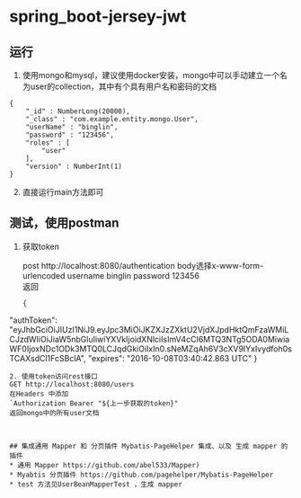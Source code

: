 # spring_boot-jersey-jwt
## 运行
1. 使用mongo和mysql，建议使用docker安装，mongo中可以手动建立一个名为user的collection，其中有个具有用户名和密码的文档
```
{ 
    "_id" : NumberLong(20000), 
    "_class" : "com.example.entity.mongo.User", 
    "userName" : "binglin", 
    "password" : "123456", 
    "roles" : [
        "user"
    ], 
    "version" : NumberInt(1)
}
```
2. 直接运行main方法即可

## 测试，使用postman
1. 获取token

	post http://localhost:8080/authentication 
	body选择x-www-form-urlencoded
	username  binglin
	password 123456		
	返回
	```
	{
  "authToken": "eyJhbGciOiJIUzI1NiJ9.eyJpc3MiOiJKZXJzZXktU2VjdXJpdHktQmFzaWMiLCJzdWIiOiJiaW5nbGluIiwiYXVkIjoidXNlciIsImV4cCI6MTQ3NTg5ODA0MiwiaWF0IjoxNDc1ODk3MTQ0LCJqdGkiOiIxIn0.sNeMZqAh6V3cXV9IYxIvydfoh0sTCAXsdCl1FcSBclA",
  "expires": "2016-10-08T03:40:42.863 UTC"
}
```
2. 使用token访问rest接口
GET http://localhost:8080/users
在Headers 中添加
`Authorization Bearer "${上一步获取的token}"
返回mongo中的所有user文档



## 集成通用 Mapper 和 分页插件 Mybatis-PageHelper 集成、以及 生成 mapper 的插件
* 通用 Mapper https://github.com/abel533/Mapper)
* Myabtis 分页插件 https://github.com/pagehelper/Mybatis-PageHelper
* test 方法见UserBeanMapperTest ，生成 mapper 